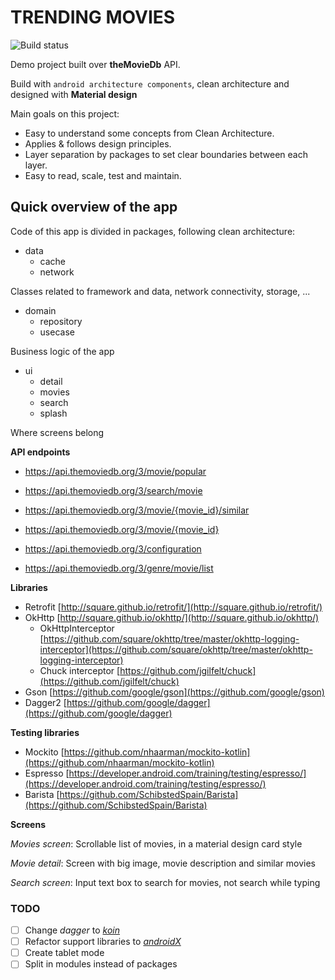 # TRENDING MOVIES

![Build status](https://app.bitrise.io/app/51efa45b426c92e7/status.svg?token=OIYud8bE68dyPlD9h8aMgQ&branch=master)

Demo project built over **theMovieDb** API.

Build with `android architecture components`, clean architecture and designed with **Material design**

Main goals on this project:
 
* Easy to understand some concepts from Clean Architecture.
* Applies & follows design principles.
* Layer separation by packages to set clear boundaries between each layer.
* Easy to read, scale, test and maintain.
 
## Quick overview of the app

Code of this app is divided in packages, following clean architecture:

* data
    * cache
    * network
    
Classes related to framework and data, network connectivity, storage, ... 
    
* domain
    * repository
    * usecase
    
Business logic of the app
    
* ui
    * detail
    * movies
    * search
    * splash
    
Where screens belong
 
**API endpoints**
 
* https://api.themoviedb.org/3/movie/popular
* https://api.themoviedb.org/3/search/movie
* https://api.themoviedb.org/3/movie/{movie_id}/similar
* https://api.themoviedb.org/3/movie/{movie_id}
 
* https://api.themoviedb.org/3/configuration
 
* https://api.themoviedb.org/3/genre/movie/list


**Libraries**
 
* Retrofit [http://square.github.io/retrofit/](http://square.github.io/retrofit/)
* OkHttp [http://square.github.io/okhttp/](http://square.github.io/okhttp/)
    * OkHttpInterceptor [https://github.com/square/okhttp/tree/master/okhttp-logging-interceptor](https://github.com/square/okhttp/tree/master/okhttp-logging-interceptor)
    * Chuck interceptor [https://github.com/jgilfelt/chuck](https://github.com/jgilfelt/chuck)
* Gson [https://github.com/google/gson](https://github.com/google/gson)
* Dagger2 [https://github.com/google/dagger](https://github.com/google/dagger)

**Testing libraries**

* Mockito [https://github.com/nhaarman/mockito-kotlin](https://github.com/nhaarman/mockito-kotlin)
* Espresso [https://developer.android.com/training/testing/espresso/](https://developer.android.com/training/testing/espresso/)
* Barista [https://github.com/SchibstedSpain/Barista](https://github.com/SchibstedSpain/Barista)


**Screens**
 
*Movies screen*: Scrollable list of movies, in a material design card style
 
*Movie detail*: Screen with big image, movie description and similar movies
 
*Search screen*: Input text box to search for movies, not search while typing
 
### TODO

- [ ] Change *dagger* to [*koin*](https://github.com/InsertKoinIO/koin)
- [ ] Refactor support libraries to [*androidX*](https://developer.android.com/topic/libraries/support-library/refactor)
- [ ] Create tablet mode
- [ ] Split in modules instead of packages 